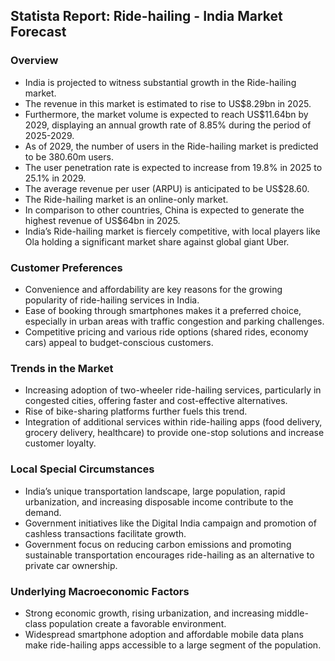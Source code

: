 ## Statista Report: Ride-hailing - India Market Forecast

### Overview
* India is projected to witness substantial growth in the Ride-hailing market.
* The revenue in this market is estimated to rise to US$8.29bn in 2025.
* Furthermore, the market volume is expected to reach US$11.64bn by 2029, displaying an annual growth rate of 8.85% during the period of 2025-2029.
* As of 2029, the number of users in the Ride-hailing market is predicted to be 380.60m users.
* The user penetration rate is expected to increase from 19.8% in 2025 to 25.1% in 2029.
* The average revenue per user (ARPU) is anticipated to be US$28.60.
* The Ride-hailing market is an online-only market.
* In comparison to other countries, China is expected to generate the highest revenue of US$64bn in 2025.
* India’s Ride-hailing market is fiercely competitive, with local players like Ola holding a significant market share against global giant Uber.

### Customer Preferences
* Convenience and affordability are key reasons for the growing popularity of ride-hailing services in India.
* Ease of booking through smartphones makes it a preferred choice, especially in urban areas with traffic congestion and parking challenges.
* Competitive pricing and various ride options (shared rides, economy cars) appeal to budget-conscious customers.

### Trends in the Market
* Increasing adoption of two-wheeler ride-hailing services, particularly in congested cities, offering faster and cost-effective alternatives.
* Rise of bike-sharing platforms further fuels this trend.
* Integration of additional services within ride-hailing apps (food delivery, grocery delivery, healthcare) to provide one-stop solutions and increase customer loyalty.

### Local Special Circumstances
* India’s unique transportation landscape, large population, rapid urbanization, and increasing disposable income contribute to the demand.
* Government initiatives like the Digital India campaign and promotion of cashless transactions facilitate growth.
* Government focus on reducing carbon emissions and promoting sustainable transportation encourages ride-hailing as an alternative to private car ownership.

### Underlying Macroeconomic Factors
* Strong economic growth, rising urbanization, and increasing middle-class population create a favorable environment.
* Widespread smartphone adoption and affordable mobile data plans make ride-hailing apps accessible to a large segment of the population.

